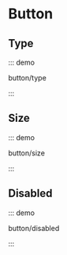 # Button

## Type

::: demo

button/type

:::

## Size

::: demo

button/size

:::

## Disabled

::: demo

button/disabled

:::
